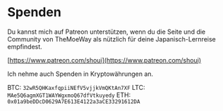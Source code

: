 # Spenden

Du kannst mich auf Patreon unterstützen, wenn du die Seite und die Community von TheMoeWay als nützlich für deine Japanisch-Lernreise empfindest.

[https://www.patreon.com/shoui](https://www.patreon.com/shoui)

Ich nehme auch Spenden in Kryptowährungen an.

BTC: `32wR5QHKaxfqpiiNEfV5vjjkVmQKtAn7XF`
LTC: `MAe5Q6agmXGT1WAYWgxmoQ67dfVtkuyedy`
ETH: `0x01a9beDDcD0629A7E613E4122a3aCE33291612DA`

